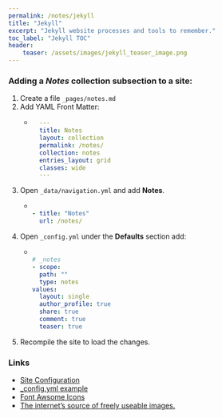 ```yaml
---
permalink: /notes/jekyll
title: "Jekyll"
excerpt: "Jekyll website processes and tools to remember."
toc_label: "Jekyll TOC"
header:
    teaser: /assets/images/jekyll_teaser_image.png
---
```


### Adding a *Notes* collection subsection to a site:
1. Create a file ```_pages/notes.md```
1. Add YAML Front Matter:
    - ```yaml
        ---
        title: Notes
        layout: collection
        permalink: /notes/
        collection: notes
        entries_layout: grid
        classes: wide
        ---
        ```
1. Open ```_data/navigation.yml``` and add **Notes**.
    - ```yaml

      - title: "Notes"
        url: /notes/

      ```
1. Open ```_config.yml``` under the **Defaults** section add: 
    - ```yaml

      # _notes
      - scope:
        path: ""
        type: notes
      values:
        layout: single
        author_profile: true
        share: true
        comment: true
        teaser: true

      ```
1. Recompile the site to load the changes.

### Links

- [Site Configuration](https://mmistakes.github.io/minimal-mistakes/docs/configuration/)
- [_config.yml example](https://github.com/mmistakes/minimal-mistakes/blob/master/_config.yml)
- [Font Awsome Icons](https://fontawesome.com/icons?d=gallery)
- [The internet’s source of freely useable images.](https://unsplash.com)



